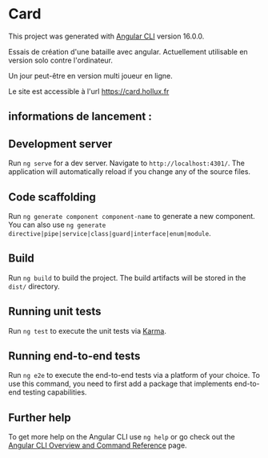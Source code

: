 # Card
This project was generated with [Angular CLI](https://github.com/angular/angular-cli) version 16.0.0.

Essais de création d'une bataille avec angular.
Actuellement utilisable en version solo contre l'ordinateur.

Un jour peut-être en version multi joueur en ligne.

Le site est accessible à l'url https://card.hollux.fr

## informations de lancement :

## Development server

Run `ng serve` for a dev server. Navigate to `http://localhost:4301/`. The application will automatically reload if you change any of the source files.

## Code scaffolding

Run `ng generate component component-name` to generate a new component. You can also use `ng generate directive|pipe|service|class|guard|interface|enum|module`.

## Build

Run `ng build` to build the project. The build artifacts will be stored in the `dist/` directory.

## Running unit tests

Run `ng test` to execute the unit tests via [Karma](https://karma-runner.github.io).

## Running end-to-end tests

Run `ng e2e` to execute the end-to-end tests via a platform of your choice. To use this command, you need to first add a package that implements end-to-end testing capabilities.

## Further help

To get more help on the Angular CLI use `ng help` or go check out the [Angular CLI Overview and Command Reference](https://angular.io/cli) page.
